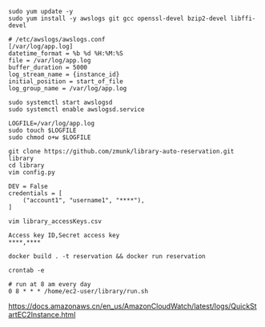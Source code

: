 
`sudo yum update -y`  
`sudo yum install -y awslogs git gcc openssl-devel bzip2-devel libffi-devel`  

```
# /etc/awslogs/awslogs.conf
[/var/log/app.log]
datetime_format = %b %d %H:%M:%S
file = /var/log/app.log
buffer_duration = 5000
log_stream_name = {instance_id}
initial_position = start_of_file
log_group_name = /var/log/app.log
```
`sudo systemctl start awslogsd`  
`sudo systemctl enable awslogsd.service`  

`LOGFILE=/var/log/app.log`  
`sudo touch $LOGFILE`  
`sudo chmod o+w $LOGFILE`  

`git clone https://github.com/zmunk/library-auto-reservation.git library`  
`cd library`  
`vim config.py`
```
DEV = False
credentials = [
    ("account1", "username1", "****"),
]
```

`vim library_accessKeys.csv`
```
Access key ID,Secret access key
****,****
```
`docker build . -t reservation && docker run reservation`  

`crontab -e`
```
# run at 8 am every day
0 8 * * * /home/ec2-user/library/run.sh
```

https://docs.amazonaws.cn/en_us/AmazonCloudWatch/latest/logs/QuickStartEC2Instance.html
